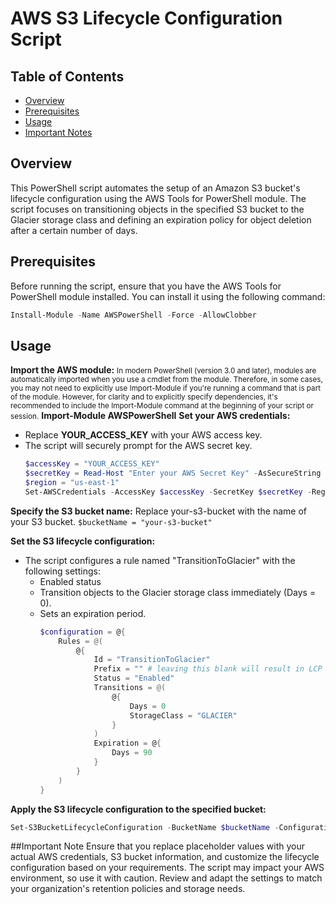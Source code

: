 # <a name="title">AWS S3 Lifecycle Configuration Script</a>

## <a name="TOC">Table of Contents</a>
- [Overview](#overview)
- [Prerequisites](#prereq)
- [Usage](#usage)
- [Important Notes](#important-note)

## <a name="overview">Overview</a>
This PowerShell script automates the setup of an Amazon S3 bucket's lifecycle configuration using the AWS Tools for PowerShell module. The script focuses on transitioning objects in the specified S3 bucket to the Glacier storage class and defining an expiration policy for object deletion after a certain number of days.

## <a name="prereq">Prerequisites</a>
Before running the script, ensure that you have the AWS Tools for PowerShell module installed. You can install it using the following command:



```powershell 
Install-Module -Name AWSPowerShell -Force -AllowClobber
```
## <a name="usage">Usage</a>
<b>Import the AWS module:</b>
<small>In modern PowerShell (version 3.0 and later), modules are automatically imported when you use a cmdlet from the module. Therefore, in some cases, you may not need to explicitly use Import-Module if you're running a command that is part of the module. However, for clarity and to explicitly specify dependencies, it's recommended to include the Import-Module command at the beginning of your script or session.</small>
<b>Import-Module AWSPowerShell</b> 
<b>Set your AWS credentials:</b>
- Replace <b>YOUR_ACCESS_KEY</b> with your AWS access key.
- The script will securely prompt for the AWS secret key.
    ```powershell
    $accessKey = "YOUR_ACCESS_KEY"
    $secretKey = Read-Host "Enter your AWS Secret Key" -AsSecureString
    $region = "us-east-1"
    Set-AWSCredentials -AccessKey $accessKey -SecretKey $secretKey -Region $region
    ```
<b>Specify the S3 bucket name:</b>
Replace your-s3-bucket with the name of your S3 bucket.
```$bucketName = "your-s3-bucket"```

<b>Set the S3 lifecycle configuration:</b>
- The script configures a rule named "TransitionToGlacier" with the following settings:
    - Enabled status
    - Transition objects to the Glacier storage class immediately (Days = 0).
    - Sets an expiration period.
        ```powershell
        $configuration = @{
            Rules = @(
                @{
                    Id = "TransitionToGlacier"
                    Prefix = "" # leaving this blank will result in LCP being applied to every object within that bucket
                    Status = "Enabled"
                    Transitions = @(
                        @{
                            Days = 0
                            StorageClass = "GLACIER"
                        }
                    )
                    Expiration = @{
                        Days = 90
                    }
                }
            )
        }
        ```
<b>Apply the S3 lifecycle configuration to the specified bucket:</b>
```powershell
Set-S3BucketLifecycleConfiguration -BucketName $bucketName -Configuration $configuration
```

##<a name="important-note">Important Note</a>
Ensure that you replace placeholder values with your actual AWS credentials, S3 bucket information, and customize the lifecycle configuration based on your requirements. The script may impact your AWS environment, so use it with caution. Review and adapt the settings to match your organization's retention policies and storage needs.
